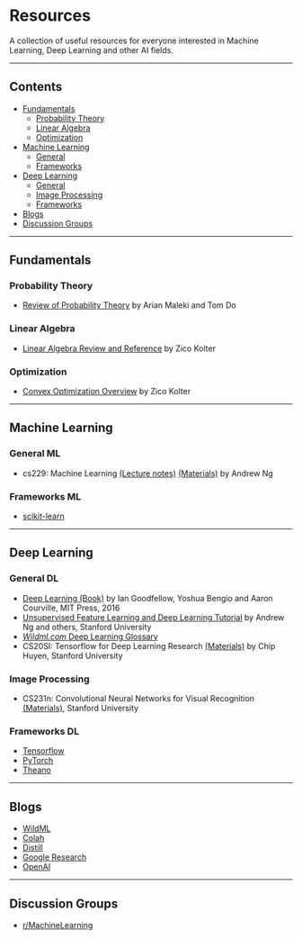 # Resources
A collection of useful resources for everyone interested in Machine Learning, Deep Learning and other AI fields.

***

## Contents

* [Fundamentals](#fundamentals)
  * [Probability Theory](#probability-theory)
  * [Linear Algebra](#linear-algebra)
  * [Optimization](#optimization)
* [Machine Learning](#machine-learning)
  * [General](#general-ml)
  * [Frameworks](#frameworks-ml)
* [Deep Learning](#deep-learning)
  * [General](#general-dl)
  * [Image Processing](#image-processing)
  * [Frameworks](#frameworks-dl)
* [Blogs](#blogs)
* [Discussion Groups](#discussion-groups)

***

## Fundamentals

### Probability Theory

* [Review of Probability Theory](http://cs229.stanford.edu/section/cs229-prob.pdf) by Arian Maleki and Tom Do

### Linear Algebra

* [Linear Algebra Review and Reference](http://cs229.stanford.edu/section/cs229-linalg.pdf) by Zico Kolter

### Optimization

* [Convex Optimization Overview](http://cs229.stanford.edu/section/cs229-cvxopt.pdf) by Zico Kolter

***

## Machine Learning

### General ML

* cs229: Machine Learning [(Lecture notes)](http://cs229.stanford.edu/notes/cs229-notes1.pdf) [(Materials)](http://cs229.stanford.edu/materials.html) by Andrew Ng

### Frameworks ML

* [scikit-learn](http://scikit-learn.org/stable/)

***

## Deep Learning

### General DL

* [Deep Learning (Book)](http://www.deeplearningbook.org/) by Ian Goodfellow, Yoshua Bengio and Aaron Courville, MIT Press, 2016
* [Unsupervised Feature Learning and Deep Learning Tutorial](http://ufldl.stanford.edu/tutorial/) by Andrew Ng and others, Stanford University
* [*Wildml.com* Deep Learning Glossary](http://www.wildml.com/deep-learning-glossary)
* CS20SI: Tensorflow for Deep Learning Research [(Materials)](http://web.stanford.edu/class/cs20si/syllabus.html) by Chip Huyen, Stanford University 

### Image Processing

* CS231n: Convolutional Neural Networks for Visual Recognition [(Materials)](http://cs231n.github.io/), Stanford University

### Frameworks DL

* [Tensorflow](https://www.tensorflow.org/)
* [PyTorch](http://pytorch.org/)
* [Theano](http://deeplearning.net/software/theano/)

***

## Blogs

* [WildML](http://www.wildml.com/)
* [Colah](http://colah.github.io/)
* [Distill](http://distill.pub/)
* [Google Research](https://research.googleblog.com/)
* [OpenAI](https://blog.openai.com/)

***

## Discussion Groups

* [r/MachineLearning](https://www.reddit.com/r/MachineLearning/)
